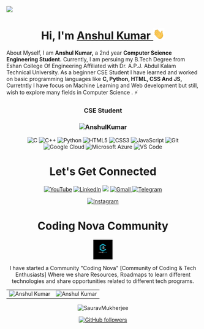 ![](https://github.com/ianshulx/ianshulx/blob/main/header.gif)
<h1 align="center" >Hi, I'm <a href="https://www.linkedin.com/in/ianshulx/" target="_blank"> Anshul Kumar </a><img src="https://github.com/ABSphreak/ABSphreak/blob/master/gifs/Hi.gif" width="30px"></h1>
<!-- <img width="40%" align="right"   src="https://github.com/ianshulx/ianshulx/blob/main/workbench.svg" > -->

About Myself, I am <b>Anshul Kumar,</b> a 2nd year <b>Computer Science Engineering Student.</b> Currently, I am persuing my B.Tech Degree from Eshan College Of Engineering Affiliated with Dr. A.P.J. Abdul Kalam Technical University.</b> As a beginner CSE Student I have learned and worked on basic programming languages like <b>C, Python, HTML, CSS And JS,</b> Curretntly I have focus on Machine Learning and Web development but still, wish to explore many fields in Computer Science . ⚡

<h3 align="center"> CSE Student</h3>

<h3><p align="center"> <img src="https://komarev.com/ghpvc/?username=ianshulx&label=Profile%20views&color=6805D3&style=flat" alt="AnshulKumar" /> </p></h3>
   <div align="center">

<!-- <h1>Technical Skills 🛠</h1> -->
   


<p align="center"> 
<img alt="C" src="https://img.shields.io/badge/c-%2300599C.svg?&style=for-the-badge&logo=c&logoColor=white" />
<img alt="C++" src="https://img.shields.io/badge/c++-%2300599C.svg?&style=for-the-badge&logo=c%2B%2B&ogoColor=white" />
 <img alt="Python" src="https://img.shields.io/badge/python-%2314354C.svg?style=for-the-badge&logo=python&logoColor=white"/>
<!--  <img alt="Java" src="https://img.shields.io/badge/java-%23ED8B00.svg?&style=for-the-badge&logo=java&logoColor=white" /> -->
<img alt="HTML5" src="https://img.shields.io/badge/html5-%23E34F26.svg?&style=for-the-badge&logo=html5&logoColor=white" />
 <img alt="CSS3" src="https://img.shields.io/badge/css3-%231572B6.svg?&style=for-the-badge&logo=css3&logoColor=white" />
 <img alt="JavaScript" src="https://img.shields.io/badge/javascript-%23323330.svg?&style=for-the-badge&logo=javascript&logoColor=%23F7DF1E" />
<!--  <img alt="TensorFlow" src="https://img.shields.io/badge/TensorFlow-FF6F00?style=for-the-badge&logo=TensorFlow&logoColor=white" /> -->
<!-- <img alt="Numpy" src="https://img.shields.io/badge/Numpy-777BB4?style=for-the-badge&logo=numpy&logoColor=white" /> -->
<!--  <img alt="Pandas" src="https://img.shields.io/badge/Pandas-2C2D72?style=for-the-badge&logo=pandas&logoColor=white" /> -->
<!--  <img alt="MySQL" src="https://img.shields.io/badge/MySQL-00000F?style=for-the-badge&logo=mysql&logoColor=white" /> -->
<!--  <img alt="NodeJs" src="https://img.shields.io/badge/Node.js-339933?style=for-the-badge&logo=nodedotjs&logoColor=white" /> -->
<!--   <img alt="npm" src="https://img.shields.io/badge/npm-CB3837?style=for-the-badge&logo=npm&logoColor=white" /> -->
<!--   <img alt="Jupyter" src="https://img.shields.io/badge/Jupyter-F37626.svg?&style=for-the-badge&logo=Jupyter&logoColor=white" /> -->
  <img alt="Git" src="https://img.shields.io/badge/Git-F05032?style=for-the-badge&logo=git&logoColor=white" />
  <img alt="Google Cloud" src="https://img.shields.io/badge/Google_Cloud-4285F4?style=for-the-badge&logo=google-cloud&logoColor=white" />
  <img alt="Microsoft Azure" src="https://img.shields.io/badge/microsoft%20azure-0089D6?style=for-the-badge&logo=microsoft-azure&logoColor=white" />
  <img alt="VS Code" src="https://img.shields.io/badge/Visual_Studio_Code-0078D4?style=for-the-badge&logo=visual%20studio%20code&logoColor=white" />
 </p>


<!-- I believe in implementing the knowledge which you have. Projects play a major role in showcasing your skills. They help in predicting skills of a person. So let's have a look at my project section. -->



 <h1 align="center">Let's Get Connected</h1>

<div align="center">

<a  href="#" target="_blank"><img alt="YouTube" src="https://img.shields.io/badge/Youtube-%23FF0000.svg?style=for-the-badge&logo=YouTube&logoColor=white" /></a>
<a  href="https://www.linkedin.com/in/ianshulx/" target="_blank"><img alt="LinkedIn" src="https://img.shields.io/badge/linkedin%20-%230077B5.svg?&style=for-the-badge&logo=linkedin&logoColor=white" /></a>
<a href="https://twitter.com/ianshulx" target="_blank"><img src="https://img.shields.io/badge/twitter-%2300acee.svg?&style=for-the-badge&logo=twitter&logoColor=white&alt=twitter" /></a>
<a href="akfz006@gmail.com"><img  alt="Gmail" src="https://img.shields.io/badge/Gmail-D14836?style=for-the-badge&logo=gmail&logoColor=white" />
<a  href="https://t.me/ianshulx"><img alt=" Telegram" src="https://img.shields.io/badge/Telegram-2CA5E0?style=for-the-badge&logo=telegram&logoColor=white"></a>

<a  href="https://www.instagram.com/ianshulx"><img alt="Instagram" src="https://img.shields.io/badge/Instagram-E4405F?style=for-the-badge&logo=instagram&logoColor=white">
   </a>

   
   
</div>
  

   <div align="center">
      
   <h1 align="center">Coding Nova Community</h1>
      <img width="10%" align="center"   src="https://github.com/ianshulx/ianshulx/blob/main/Coding%20Nova.png" >
 
I have started a Community  "Coding Nova"  [Community of Coding & Tech Enthusiasts] Where we share Resources, Roadmaps to learn different technologies and share opportunities related to different tech programs.


 </div>
   
   
<table>
  <tr>
   
<td><img src="https://github-readme-stats.vercel.app/api?username=ianshulx&include_all_commits=true&count_private=true&show_icons=true&line_height=20&title_color=7A7ADB&icon_color=2234AE&text_color=D3D3D3&bg_color=0,000000,130F40" alt="Anshul Kumar" />
    <td><img src="https://github-readme-stats.vercel.app/api/top-langs?username=ianshulx&show_icons=true&locale=en&layout=compact&title_color=7A7ADB&icon_color=2234AE&text_color=D3D3D3&bg_color=0,000000,130F40" alt="Anshul Kumar" /></td>
  </tr>
</table>

<div align="center">
<p><img align="center" src="https://github-readme-streak-stats.herokuapp.com/?user=ianshulx&theme=dark" alt="SauravMukherjee" /></p>
  </div>
   
   

[![GitHub followers](https://img.shields.io/github/followers/ianshulx.svg?style=social&label=Follow)](https://github.com/ianshulx?tab=followers)
